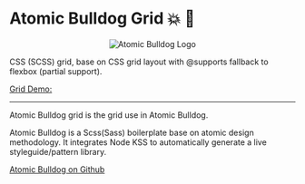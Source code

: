 # Atomic Bulldog Grid :collision: :dog:

<p align="center"> 
<img src="https://image.ibb.co/mmS6Hc/Artboard_1.png" alt="Atomic Bulldog Logo">
</p>

CSS (SCSS) grid, base on CSS grid layout with @supports fallback to flexbox (partial support).

[Grid Demo:](https://vinceumo.github.io/atomic-bulldog-grid/)

-----

Atomic Bulldog grid is the grid use in Atomic Bulldog.

Atomic Bulldog is a Scss(Sass) boilerplate base on atomic design methodology. It integrates Node KSS to automatically generate a live styleguide/pattern library.

[Atomic Bulldog on Github](https://github.com/vinceumo/atomic-bulldog)
